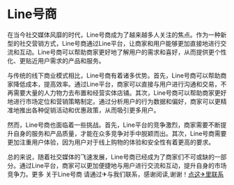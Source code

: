 # Line号商

在当今社交媒体风靡的时代，Line号商成为了越来越多人关注的焦点。作为一种新型的社交营销方式，Line号商通过Line平台，让商家和用户能够更加直接地进行交流和互动。Line号商可以帮助商家更好地了解用户的需求和喜好，从而提供更个性化、更贴近用户需求的产品和服务。

与传统的线下商业模式相比，Line号商有着诸多优势。首先，Line号商可以帮助商家降低成本，提高效率。通过Line平台，商家可以直接与用户进行沟通和交易，不再需要大量的人力物力去布置和经营实体店铺。其次，Line号商可以帮助商家更好地进行市场定位和营销策略制定。通过分析用户的行为数据和偏好，商家可以更精准地推出各种促销活动和优惠政策，从而吸引更多用户。

然而，Line号商也面临着一些挑战。首先，Line平台的竞争激烈，商家需要不断提升自身的服务和产品质量，才能在众多竞争对手中脱颖而出。其次，Line号商需要更加注重用户体验，因为用户对于线上购物的体验和安全性有着更高的要求。

总的来说，随着社交媒体的飞速发展，Line号商已经成为了商家们不可或缺的一部分。通过Line平台，商家可以更加便捷地与用户进行交流和互动，提升自身的市场竞争力。更多 关于Line号商 请通过✈与我们联系，感谢阅读,谢谢！[点这✈里联系](https://gg.k02.cc)